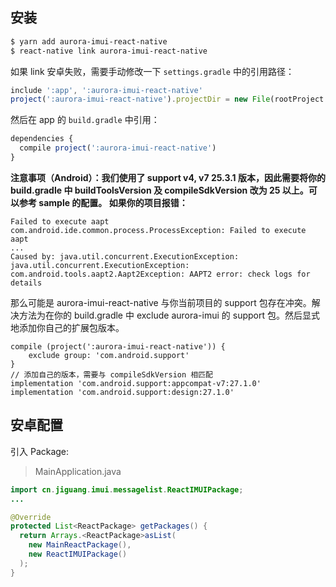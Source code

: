 ## 安装

```bash
$ yarn add aurora-imui-react-native
$ react-native link aurora-imui-react-native
```

如果 link 安卓失败，需要手动修改一下 `settings.gradle` 中的引用路径：

```js
include ':app', ':aurora-imui-react-native'
project(':aurora-imui-react-native').projectDir = new File(rootProject.projectDir, '../node_modules/aurora-imui-react-native/ReactNative/android')
```

然后在 app 的 `build.gradle` 中引用：

```js
dependencies {
  compile project(':aurora-imui-react-native')
}
```

**注意事项（Android）：我们使用了 support v4, v7 25.3.1 版本，因此需要将你的 build.gradle 中 buildToolsVersion 及 compileSdkVersion 改为 25 以上。可以参考 sample 的配置。 如果你的项目报错：**

```
Failed to execute aapt
com.android.ide.common.process.ProcessException: Failed to execute aapt
...
Caused by: java.util.concurrent.ExecutionException: java.util.concurrent.ExecutionException: com.android.tools.aapt2.Aapt2Exception: AAPT2 error: check logs for details
```

那么可能是 aurora-imui-react-native 与你当前项目的 support 包存在冲突。解决方法为在你的 build.gradle 中 exclude aurora-imui 的 support 包。然后显式地添加你自己的扩展包版本。

```
compile (project(':aurora-imui-react-native')) {
    exclude group: 'com.android.support'
}
// 添加自己的版本，需要与 compileSdkVersion 相匹配
implementation 'com.android.support:appcompat-v7:27.1.0'
implementation 'com.android.support:design:27.1.0'
```

## 安卓配置

引入 Package:

> MainApplication.java

```java
import cn.jiguang.imui.messagelist.ReactIMUIPackage;
...

@Override
protected List<ReactPackage> getPackages() {
  return Arrays.<ReactPackage>asList(
    new MainReactPackage(),
    new ReactIMUIPackage()
  );
}
```
